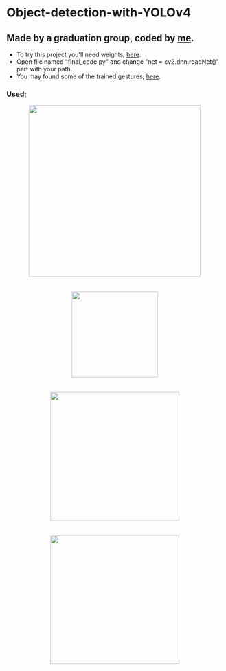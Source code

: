 # Object-detection-with-YOLOv4
## Made by a graduation group, coded by [me](https://github.com/glaitaht/ "Github page"). 

* To try this project you'll need weights; [here](https://www.mediafire.com/file/8xjvfrij9956foc/Weights.zip/file "Mediafire"). 
* Open file named "final_code.py" and change "net = cv2.dnn.readNet()" part with your path.
* You may found some of the trained gestures;  [here](https://hthayat.haberturk.com/yasam/guncel/haber/1063912-isaret-dilinde-gunluk-kullanilan-kelimeler-neler/3 "Daily gestures").  


### Used;
<p align="center">
  <img src="https://user-images.githubusercontent.com/67482415/145010686-f7cacf20-95d3-40de-b774-c16c64dfa219.png" width="400" ><br><br><br>
  <img src="https://upload.wikimedia.org/wikipedia/commons/thumb/3/32/OpenCV_Logo_with_text_svg_version.svg/1200px-OpenCV_Logo_with_text_svg_version.svg.png" width="200" ><br><br><br>
  <img src="https://seeklogo.com/images/D/darknet-logo-2B1348FE7B-seeklogo.com.png" width="300" ><br><br><br>
  <img src="https://upload.wikimedia.org/wikipedia/commons/thumb/f/f8/Python_logo_and_wordmark.svg/1200px-Python_logo_and_wordmark.svg.png" width="300" ><br>
</p>
